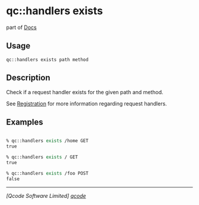 qc::handlers exists
==============

part of [Docs](../index.md)

Usage
-----
`qc::handlers exists path method`

Description
-----------
Check if a request handler exists for the given path and method.

See [Registration](../registration.md) for more information regarding request handlers.

Examples
--------
```tcl

% qc::handlers exists /home GET
true

% qc::handlers exists / GET
true

% qc::handlers exists /foo POST
false
```

----------------------------------
*[Qcode Software Limited] [qcode]*

[qcode]: http://www.qcode.co.uk "Qcode Software"